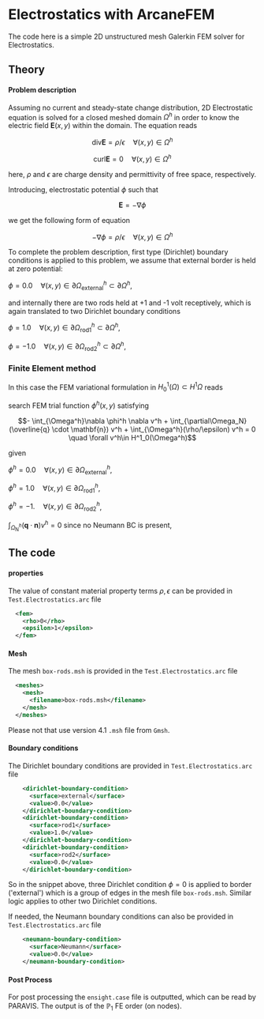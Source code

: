# Electrostatics  with ArcaneFEM #

The code here is a simple 2D unstructured mesh Galerkin FEM solver for Electrostatics.

## Theory ##

#### Problem description ####

Assuming no current and steady-state change distribution, 2D Electrostatic equation is solved for a closed meshed domain $\Omega^h$ in order to know the electric field $\mathbf{E}(x,y)$ within the domain. The equation reads

$$\text{div}\mathbf{E} = \rho/\epsilon   \quad \forall (x,y)\in\Omega^h $$

$$\text{curl}\mathbf{E} = 0   \quad \forall (x,y)\in\Omega^h $$

here, $\rho$ and $\epsilon$ are charge density and permittivity of free space, respectively.

Introducing, electrostatic potential $\phi$ such that 

$$\mathbf{E}=-\nabla\phi$$

we get the following form of equation 

$$-\nabla\phi=\rho/\epsilon  \quad \forall (x,y)\in\Omega^h$$

To complete the problem description,   first type (Dirichlet) boundary conditions is applied to this problem, we assume that external border is held at zero potential:

$\phi = 0.0 \quad \forall(x,y)\in\partial\Omega^h_{\text{external}}\subset\partial \Omega^h,$

and internally there are two rods held at +1 and -1 volt receptively,  which is again translated to two Dirichlet boundary conditions 

$\phi = 1.0 \quad \forall(x,y)\in\partial\Omega^h_{\text{rod1}}\subset\partial \Omega^h,$

$\phi = -1.0 \quad \forall(x,y)\in\partial\Omega^h_{\text{rod2}}\subset\partial \Omega^h,$

### Finite Element method ###

In this case  the FEM variational formulation in $H^1_{0}(\Omega) \subset H^1{\Omega}$  reads

search FEM trial function $\phi^h(x,y)$ satisfying

$$- \int_{\Omega^h}\nabla \phi^h \nabla  v^h + \int_{\partial\Omega_N} (\overline{q} \cdot \mathbf{n}) v^h + \int_{\Omega^h}(\rho/\epsilon) v^h = 0 \quad \forall v^h\in H^1_0(\Omega^h)$$

given

$\phi^h=0.0 \quad \forall (x,y)\in\partial\Omega^h_{\text{external}}$,

$\phi^h=1.0 \quad \forall (x,y)\in\partial\Omega^h_{\text{rod1}}$,

$\phi^h=-1. \quad \forall (x,y)\in\partial\Omega^h_{\text{rod2}}$,

$\int_{\Omega^h_{\text{N}}}(\mathbf{q} \cdot \mathbf{n}) v^h=0$ since no Neumann BC is present,

## The code ##

#### properties ###

The value of constant material property terms $\rho,\epsilon$  can be provided in  `Test.Electrostatics.arc` file

```xml
  <fem>
    <rho>0</rho>
    <epsilon>1</epsilon>
  </fem>
```

#### Mesh ####

The mesh `box-rods.msh` is provided in the `Test.Electrostatics.arc` file

```xml
  <meshes>
    <mesh>
      <filename>box-rods.msh</filename>
    </mesh>
  </meshes>
```

Please not that use version 4.1 `.msh` file from `Gmsh`.

#### Boundary conditions ####

The Dirichlet boundary conditions  are provided in `Test.Electrostatics.arc` file

```xml
    <dirichlet-boundary-condition>
      <surface>external</surface>
      <value>0.0</value>
    </dirichlet-boundary-condition>
    <dirichlet-boundary-condition>
      <surface>rod1</surface>
      <value>1.0</value>
    </dirichlet-boundary-condition>
    <dirichlet-boundary-condition>
      <surface>rod2</surface>
      <value>0.0</value>
    </dirichlet-boundary-condition>
```

So in the snippet above, three Dirichlet condition $\phi=0$ is  applied to border ('external') which is a group of edges in the mesh file `box-rods.msh`. Similar logic applies to other two Dirichlet conditions. 

If needed, the Neumann  boundary conditions  can also be provided in `Test.Electrostatics.arc` file

```xml
    <neumann-boundary-condition>
      <surface>Neumann</surface>
      <value>0.0</value>
    </neumann-boundary-condition>
```



#### Post Process ####

For post processing the `ensight.case` file is outputted, which can be read by PARAVIS. The output is of the $\mathbb{P}_1$ FE order (on nodes).
